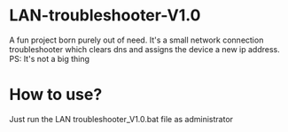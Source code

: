 # LAN-troubleshooter-V1.0
A fun project born purely out of need.  It's a small network connection troubleshooter which clears dns and assigns the device a new ip address. PS: It's not a big thing
# How to use?
Just run the LAN troubleshooter_V1.0.bat file as administrator 
